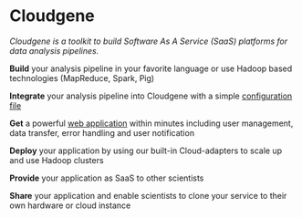 # Cloudgene

*Cloudgene is a toolkit to build Software As A Service (SaaS) platforms for data analysis pipelines.*

**Build** your analysis pipeline in your favorite language or use Hadoop based technologies (MapReduce, Spark, Pig)

**Integrate** your analysis pipeline into Cloudgene with a simple [configuration file]()

**Get** a powerful [web application]() within minutes including user management, data transfer, error handling and user notification  

**Deploy** your application by using our built-in Cloud-adapters to scale up and use Hadoop clusters

**Provide** your application as SaaS to other scientists

**Share** your application and enable scientists to clone your service to their own hardware or cloud instance

